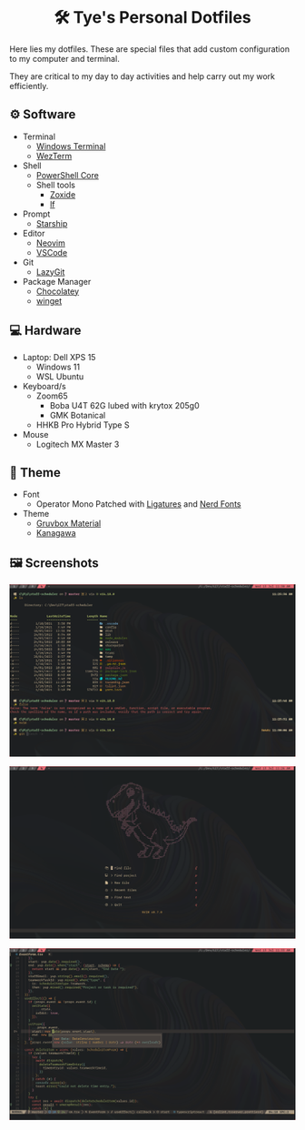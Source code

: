 <h1 align="center">🛠️ Tye's Personal Dotfiles</h1>
Here lies my dotfiles. These are special files that add custom configuration to my computer and terminal.  

They are critical to my day to day activities and help carry out my work efficiently.

## ⚙️ Software
- Terminal
  - [Windows Terminal](https://github.com/microsoft/terminal)
  - [WezTerm](https://github.com/wez/wezterm)
- Shell
  - [PowerShell Core](https://github.com/PowerShell/PowerShell)
  - Shell tools
    - [Zoxide](https://github.com/ajeetdsouza/zoxide)
    - [lf](https://github.com/gokcehan/lf)
- Prompt
  - [Starship](https://starship.rs/)
- Editor
  - [Neovim](https://neovim.io/)
  - [VSCode](https://code.visualstudio.com/)
- Git
  - [LazyGit](https://github.com/jesseduffield/lazygit)
- Package Manager
  - [Chocolatey](https://chocolatey.org/)
  - [winget](https://github.com/microsoft/winget-cli)

## 💻 Hardware
- Laptop: Dell XPS 15
  - Windows 11
  - WSL Ubuntu
- Keyboard/s
  - Zoom65
      - Boba U4T 62G lubed with krytox 205g0
      - GMK Botanical
  - HHKB Pro Hybrid Type S
- Mouse
  - Logitech MX Master 3

## 🎨 Theme
- Font
  - Operator Mono Patched with [Ligatures](https://github.com/kiliman/operator-mono-lig) and [Nerd Fonts](https://github.com/ryanoasis/nerd-fonts)
- Theme
  - [Gruvbox Material](https://github.com/sainnhe/gruvbox-material)
  - [Kanagawa](https://github.com/rebelot/kanagawa.nvim)

## 🖼️  Screenshots

![Prompt](./images/pwsh-prompt.png)

![NVIM Dashboard](./images/nvim-dashboard.png)

![NVIM Edit](./images/nvim-edit.png)

